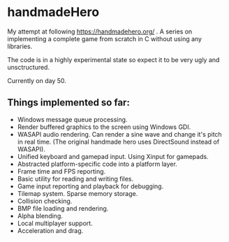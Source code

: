 # handmadeHero

My attempt at following https://handmadehero.org/ . A series on implementing a complete game from scratch in C without using any libraries.

The code is in a highly experimental state so expect it to be very ugly and unsctructured.

Currently on day 50.

## Things implemented so far:
* Windows message queue processing.
* Render buffered graphics to the screen using Windows GDI.
* WASAPI audio rendering. Can render a sine wave and change it's pitch in real time. (The original handmade hero uses DirectSound instead of WASAPI).
* Unified keyboard and gamepad input. Using Xinput for gamepads.
* Abstracted platform-specific code into a platform layer.
* Frame time and FPS reporting.
* Basic utility for reading and writing files.
* Game input reporting and playback for debugging.
* Tilemap system. Sparse memory storage.
* Collision checking.
* BMP file loading and rendering.
* Alpha blending.
* Local multiplayer support.
* Acceleration and drag.
